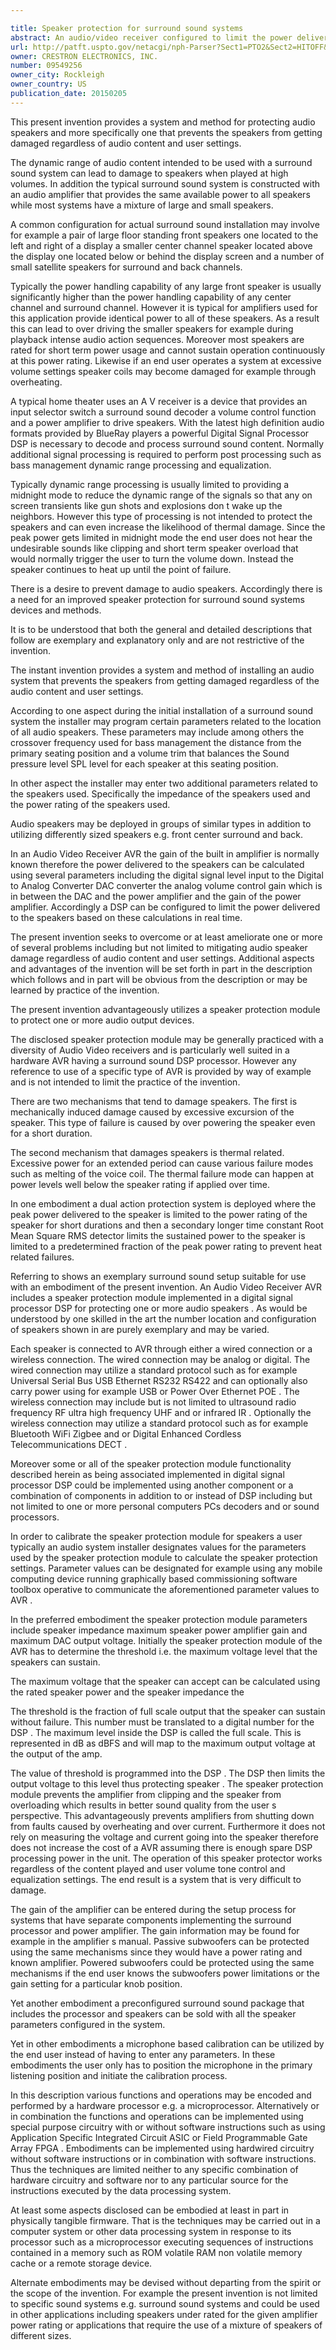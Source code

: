 ```yaml
---

title: Speaker protection for surround sound systems
abstract: An audio/video receiver configured to limit the power delivered to its speakers based on real time calculations. First, power delivered to the speakers is limited to the power rating of the speakers during short durations. Second, a secondary longer time constant Root-Mean-Square (RMS) detector limits sustained power to the speakers for a predetermined fraction of the peak power rating.
url: http://patft.uspto.gov/netacgi/nph-Parser?Sect1=PTO2&Sect2=HITOFF&p=1&u=%2Fnetahtml%2FPTO%2Fsearch-adv.htm&r=1&f=G&l=50&d=PALL&S1=09549256&OS=09549256&RS=09549256
owner: CRESTRON ELECTRONICS, INC.
number: 09549256
owner_city: Rockleigh
owner_country: US
publication_date: 20150205
---
```

This present invention provides a system and method for protecting audio speakers and more specifically one that prevents the speakers from getting damaged regardless of audio content and user settings.

The dynamic range of audio content intended to be used with a surround sound system can lead to damage to speakers when played at high volumes. In addition the typical surround sound system is constructed with an audio amplifier that provides the same available power to all speakers while most systems have a mixture of large and small speakers.

A common configuration for actual surround sound installation may involve for example a pair of large floor standing front speakers one located to the left and right of a display a smaller center channel speaker located above the display one located below or behind the display screen and a number of small satellite speakers for surround and back channels.

Typically the power handling capability of any large front speaker is usually significantly higher than the power handling capability of any center channel and surround channel. However it is typical for amplifiers used for this application provide identical power to all of these speakers. As a result this can lead to over driving the smaller speakers for example during playback intense audio action sequences. Moreover most speakers are rated for short term power usage and cannot sustain operation continuously at this power rating. Likewise if an end user operates a system at excessive volume settings speaker coils may become damaged for example through overheating.

A typical home theater uses an A V receiver is a device that provides an input selector switch a surround sound decoder a volume control function and a power amplifier to drive speakers. With the latest high definition audio formats provided by BlueRay players a powerful Digital Signal Processor DSP is necessary to decode and process surround sound content. Normally additional signal processing is required to perform post processing such as bass management dynamic range processing and equalization.

Typically dynamic range processing is usually limited to providing a midnight mode to reduce the dynamic range of the signals so that any on screen transients like gun shots and explosions don t wake up the neighbors. However this type of processing is not intended to protect the speakers and can even increase the likelihood of thermal damage. Since the peak power gets limited in midnight mode the end user does not hear the undesirable sounds like clipping and short term speaker overload that would normally trigger the user to turn the volume down. Instead the speaker continues to heat up until the point of failure.

There is a desire to prevent damage to audio speakers. Accordingly there is a need for an improved speaker protection for surround sound systems devices and methods.

It is to be understood that both the general and detailed descriptions that follow are exemplary and explanatory only and are not restrictive of the invention.

The instant invention provides a system and method of installing an audio system that prevents the speakers from getting damaged regardless of the audio content and user settings.

According to one aspect during the initial installation of a surround sound system the installer may program certain parameters related to the location of all audio speakers. These parameters may include among others the crossover frequency used for bass management the distance from the primary seating position and a volume trim that balances the Sound pressure level SPL level for each speaker at this seating position.

In other aspect the installer may enter two additional parameters related to the speakers used. Specifically the impedance of the speakers used and the power rating of the speakers used.

Audio speakers may be deployed in groups of similar types in addition to utilizing differently sized speakers e.g. front center surround and back. 

In an Audio Video Receiver AVR the gain of the built in amplifier is normally known therefore the power delivered to the speakers can be calculated using several parameters including the digital signal level input to the Digital to Analog Converter DAC converter the analog volume control gain which is in between the DAC and the power amplifier and the gain of the power amplifier. Accordingly a DSP can be configured to limit the power delivered to the speakers based on these calculations in real time.

The present invention seeks to overcome or at least ameliorate one or more of several problems including but not limited to mitigating audio speaker damage regardless of audio content and user settings. Additional aspects and advantages of the invention will be set forth in part in the description which follows and in part will be obvious from the description or may be learned by practice of the invention.

The present invention advantageously utilizes a speaker protection module to protect one or more audio output devices.

The disclosed speaker protection module may be generally practiced with a diversity of Audio Video receivers and is particularly well suited in a hardware AVR having a surround sound DSP processor. However any reference to use of a specific type of AVR is provided by way of example and is not intended to limit the practice of the invention.

There are two mechanisms that tend to damage speakers. The first is mechanically induced damage caused by excessive excursion of the speaker. This type of failure is caused by over powering the speaker even for a short duration.

The second mechanism that damages speakers is thermal related. Excessive power for an extended period can cause various failure modes such as melting of the voice coil. The thermal failure mode can happen at power levels well below the speaker rating if applied over time.

In one embodiment a dual action protection system is deployed where the peak power delivered to the speaker is limited to the power rating of the speaker for short durations and then a secondary longer time constant Root Mean Square RMS detector limits the sustained power to the speaker is limited to a predetermined fraction of the peak power rating to prevent heat related failures.

Referring to shows an exemplary surround sound setup suitable for use with an embodiment of the present invention. An Audio Video Receiver AVR includes a speaker protection module implemented in a digital signal processor DSP for protecting one or more audio speakers . As would be understood by one skilled in the art the number location and configuration of speakers shown in are purely exemplary and may be varied.

Each speaker is connected to AVR through either a wired connection or a wireless connection. The wired connection may be analog or digital. The wired connection may utilize a standard protocol such as for example Universal Serial Bus USB Ethernet RS232 RS422 and can optionally also carry power using for example USB or Power Over Ethernet POE . The wireless connection may include but is not limited to ultrasound radio frequency RF ultra high frequency UHF and or infrared IR . Optionally the wireless connection may utilize a standard protocol such as for example Bluetooth WiFi Zigbee and or Digital Enhanced Cordless Telecommunications DECT .

Moreover some or all of the speaker protection module functionality described herein as being associated implemented in digital signal processor DSP could be implemented using another component or a combination of components in addition to or instead of DSP including but not limited to one or more personal computers PCs decoders and or sound processors.

In order to calibrate the speaker protection module for speakers a user typically an audio system installer designates values for the parameters used by the speaker protection module to calculate the speaker protection settings. Parameter values can be designated for example using any mobile computing device running graphically based commissioning software toolbox operative to communicate the aforementioned parameter values to AVR .

In the preferred embodiment the speaker protection module parameters include speaker impedance maximum speaker power amplifier gain and maximum DAC output voltage. Initially the speaker protection module of the AVR has to determine the threshold i.e. the maximum voltage level that the speakers can sustain.

The maximum voltage that the speaker can accept can be calculated using the rated speaker power and the speaker impedance the

The threshold is the fraction of full scale output that the speaker can sustain without failure. This number must be translated to a digital number for the DSP . The maximum level inside the DSP is called the full scale. This is represented in dB as dBFS and will map to the maximum output voltage at the output of the amp.

The value of threshold is programmed into the DSP . The DSP then limits the output voltage to this level thus protecting speaker . The speaker protection module prevents the amplifier from clipping and the speaker from overloading which results in better sound quality from the user s perspective. This advantageously prevents amplifiers from shutting down from faults caused by overheating and over current. Furthermore it does not rely on measuring the voltage and current going into the speaker therefore does not increase the cost of a AVR assuming there is enough spare DSP processing power in the unit. The operation of this speaker protector works regardless of the content played and user volume tone control and equalization settings. The end result is a system that is very difficult to damage.

The gain of the amplifier can be entered during the setup process for systems that have separate components implementing the surround processor and power amplifier. The gain information may be found for example in the amplifier s manual. Passive subwoofers can be protected using the same mechanisms since they would have a power rating and known amplifier. Powered subwoofers could be protected using the same mechanisms if the end user knows the subwoofers power limitations or the gain setting for a particular knob position.

Yet another embodiment a preconfigured surround sound package that includes the processor and speakers can be sold with all the speaker parameters configured in the system.

Yet in other embodiments a microphone based calibration can be utilized by the end user instead of having to enter any parameters. In these embodiments the user only has to position the microphone in the primary listening position and initiate the calibration process.

In this description various functions and operations may be encoded and performed by a hardware processor e.g. a microprocessor. Alternatively or in combination the functions and operations can be implemented using special purpose circuitry with or without software instructions such as using Application Specific Integrated Circuit ASIC or Field Programmable Gate Array FPGA . Embodiments can be implemented using hardwired circuitry without software instructions or in combination with software instructions. Thus the techniques are limited neither to any specific combination of hardware circuitry and software nor to any particular source for the instructions executed by the data processing system.

At least some aspects disclosed can be embodied at least in part in physically tangible firmware. That is the techniques may be carried out in a computer system or other data processing system in response to its processor such as a microprocessor executing sequences of instructions contained in a memory such as ROM volatile RAM non volatile memory cache or a remote storage device.

Alternate embodiments may be devised without departing from the spirit or the scope of the invention. For example the present invention is not limited to specific sound systems e.g. surround sound systems and could be used in other applications including speakers under rated for the given amplifier power rating or applications that require the use of a mixture of speakers of different sizes.

